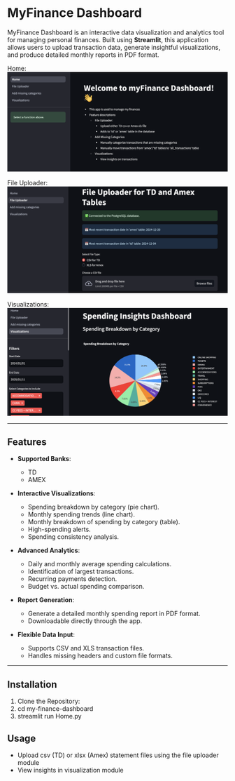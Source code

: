 # MyFinance Dashboard

MyFinance Dashboard is an interactive data visualization and analytics tool for managing personal finances. Built using **Streamlit**, this application allows users to upload transaction data, generate insightful visualizations, and produce detailed monthly reports in PDF format. 

Home:
![Home](https://github.com/yobazy/MyFinance/blob/main/screenshots/home-1.png)

File Uploader: 
![File Uploader](https://github.com/yobazy/MyFinance/blob/main/screenshots/file-upload-1.png)

Visualizations:
![Visualizations](https://github.com/yobazy/MyFinance/blob/main/screenshots/vis-1.png)


---

## Features

- **Supported Banks**:
  - TD
  - AMEX

- **Interactive Visualizations**:
  - Spending breakdown by category (pie chart).
  - Monthly spending trends (line chart).
  - Monthly breakdown of spending by category (table).
  - High-spending alerts.
  - Spending consistency analysis.

- **Advanced Analytics**:
  - Daily and monthly average spending calculations.
  - Identification of largest transactions.
  - Recurring payments detection.
  - Budget vs. actual spending comparison.

- **Report Generation**:
  - Generate a detailed monthly spending report in PDF format.
  - Downloadable directly through the app.

- **Flexible Data Input**:
  - Supports CSV and XLS transaction files.
  - Handles missing headers and custom file formats.

---

## Installation

1. Clone the Repository:
2. cd my-finance-dashboard
3. streamlit run Home.py

## Usage
- Upload csv (TD) or xlsx (Amex) statement files using the file uploader module
- View insights in visualization module
